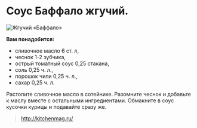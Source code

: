 # Соус Баффало жгучий.

![Жгучий «Баффало»](/images/Kulinar/Sous/baffalo.jpg 'Жгучий «Баффало»')

**Вам понадобится:**

- сливочное масло 6 ст. л,
- чеснок 1-2 зубчика,
- острый томатный соус 0,25 стакана,
- соль 0,25 ч. л.,
- порошок чили 0,25 ч. л.,
- сахар 0,25 ч. л.

Растопите сливочное масло в сотейнике. Разомните чеснок и добавьте к маслу вместе с остальными ингредиентами. Обмакните в соус кусочки курицы и подавайте сразу же.

> http://kitchenmag.ru/
